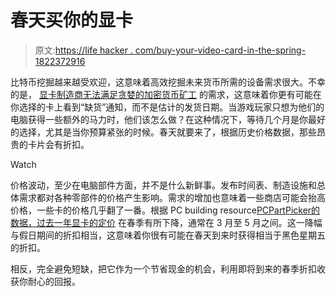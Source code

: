 # 春天买你的显卡

> 原文:[https://life hacker . com/buy-your-video-card-in-the-spring-1822372916](https://lifehacker.com/buy-your-video-card-in-the-spring-1822372916)

比特币挖掘越来越受欢迎，这意味着高效挖掘未来货币所需的设备需求很大。不幸的是， [显卡制造商无法满足贪婪的加密货币矿工](https://kotaku.com/the-great-graphics-card-shortage-of-2018-1822346367) 的需求，这意味着你更有可能在你选择的卡上看到“缺货”通知，而不是估计的发货日期。当游戏玩家只想为他们的电脑获得一些额外的马力时，他们该怎么做？在这种情况下，等待几个月是你最好的选择，尤其是当你预算紧张的时候。春天就要来了，根据历史价格数据，那些昂贵的卡片会有折扣。

Watch

价格波动，至少在电脑部件方面，并不是什么新鲜事。发布时间表、制造设施和总体需求都对各种零部件的价格产生影响。需求的增加也意味着一些商店可能会抬高价格，一些卡的价格几乎翻了一番。根据 PC building resource[PCPartPicker](https://pcpartpicker.com/)[的数据，过去一年显卡的定价](https://pcpartpicker.com/trends/) 在春季有所下降，通常在 3 月至 5 月之间。这一降幅与假日期间的折扣相当，这意味着你很有可能在春天到来时获得相当于黑色星期五的折扣。

相反，完全避免短缺，把它作为一个节省现金的机会，利用即将到来的春季折扣收获你耐心的回报。